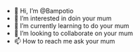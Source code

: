 - 👋 Hi, I’m @Bampotio
- 👀 I’m interested in doin your mum
- 🌱 I’m currently learning to do your mum
- 💞️ I’m looking to collaborate on your mum
- 📫 How to reach me ask your mum

<!---
Bampotio/Bampotio is a ✨ special ✨ repository because its `README.md` (this file) appears on your GitHub profile.
You can click the Preview link to take a look at your changes.
--->
